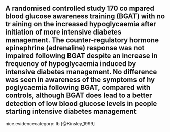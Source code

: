 A randomised controlled study 170 co mpared blood glucose awareness training (BGAT) with no tr aining on the increased hypoglycaemia after initiation of more intensive diabetes management. The counter-regulatory hormone epinephrine (adrenaline) response was not impaired following BGAT despite an increase in frequency of hypoglycaemia induced by intensive diabetes management. No difference was seen in awareness of the symptoms of hy poglycaemia following BGAT, compared with controls, although BGAT does lead to a better detection of low blood glucose levels in people starting intensive diabetes management
---
 nice.evidencecategory: Ib
[@Kinsley_1999]
